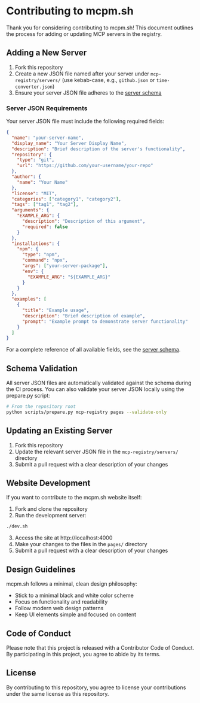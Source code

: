 # Contributing to mcpm.sh

Thank you for considering contributing to mcpm.sh! This document outlines the process for adding or updating MCP servers in the registry.

## Adding a New Server

1. Fork this repository
2. Create a new JSON file named after your server under `mcp-registry/servers/` (use kebab-case, e.g., `github.json` or `time-converter.json`)
3. Ensure your server JSON file adheres to the [server schema](/mcp-registry/schema/server-schema.json)

### Server JSON Requirements

Your server JSON file must include the following required fields:

```json
{
  "name": "your-server-name",
  "display_name": "Your Server Display Name",
  "description": "Brief description of the server's functionality",
  "repository": {
    "type": "git",
    "url": "https://github.com/your-username/your-repo"
  },
  "author": {
    "name": "Your Name"
  },
  "license": "MIT",
  "categories": ["category1", "category2"],
  "tags": ["tag1", "tag2"],
  "arguments": {
    "EXAMPLE_ARG": {
      "description": "Description of this argument",
      "required": false
    }
  },
  "installations": {
    "npm": {
      "type": "npm",
      "command": "npx",
      "args": ["your-server-package"],
      "env": {
        "EXAMPLE_ARG": "${EXAMPLE_ARG}"
      }
    }
  },
  "examples": [
    {
      "title": "Example usage",
      "description": "Brief description of example",
      "prompt": "Example prompt to demonstrate server functionality"
    }
  ]
}
```

For a complete reference of all available fields, see the [server schema](/mcp-registry/schema/server-schema.json).

## Schema Validation

All server JSON files are automatically validated against the schema during the CI process. You can also validate your server JSON locally using the prepare.py script:

```bash
# From the repository root
python scripts/prepare.py mcp-registry pages --validate-only
```

## Updating an Existing Server

1. Fork this repository
2. Update the relevant server JSON file in the `mcp-registry/servers/` directory
3. Submit a pull request with a clear description of your changes

## Website Development

If you want to contribute to the mcpm.sh website itself:

1. Fork and clone the repository
2. Run the development server:

```bash
./dev.sh
```

3. Access the site at http://localhost:4000
4. Make your changes to the files in the `pages/` directory
5. Submit a pull request with a clear description of your changes

## Design Guidelines

mcpm.sh follows a minimal, clean design philosophy:

- Stick to a minimal black and white color scheme
- Focus on functionality and readability
- Follow modern web design patterns
- Keep UI elements simple and focused on content

## Code of Conduct

Please note that this project is released with a Contributor Code of Conduct. By participating in this project, you agree to abide by its terms.

## License

By contributing to this repository, you agree to license your contributions under the same license as this repository.
